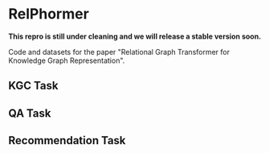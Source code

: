 # RelPhormer

**This repro is still under cleaning and we will release a stable version soon.**

Code and datasets for the paper "Relational Graph Transformer for Knowledge Graph Representation".

## KGC Task

## QA Task

## Recommendation Task
